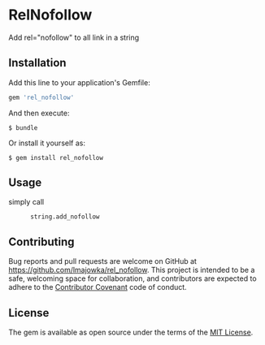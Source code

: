 # RelNofollow

Add rel="nofollow" to all link in a string


## Installation

Add this line to your application's Gemfile:

```ruby
gem 'rel_nofollow'
```

And then execute:

    $ bundle

Or install it yourself as:

    $ gem install rel_nofollow

## Usage

simply call

          string.add_nofollow


## Contributing

Bug reports and pull requests are welcome on GitHub at https://github.com/lmajowka/rel_nofollow. This project is intended to be a safe, welcoming space for collaboration, and contributors are expected to adhere to the [Contributor Covenant](contributor-covenant.org) code of conduct.


## License

The gem is available as open source under the terms of the [MIT License](http://opensource.org/licenses/MIT).

